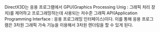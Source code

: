 DirectX3D는 응용 프로그램에서 GPU(Graphics Processing Unig : 그래픽 처리 장치)를 제어하고 프로그래밍하는데 사용되는 저수준 그래픽 API(Application Programming Interface : 응용 프로그래밍 인터페이스)이다. 이를 통해 응용 프로그램은 3차원 그래픽 가속 기능을 이용해서 3차원 렌더링을 할 수 있게 된다.